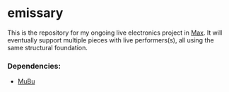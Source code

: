 
# emissary

This is the repository for my ongoing live electronics project in [Max](https://cycling74.com/products/max). It will eventually support multiple pieces with live performers(s), all using the same structural foundation. 

### Dependencies:

* [MuBu](https://forum.ircam.fr/projects/detail/mubu/)